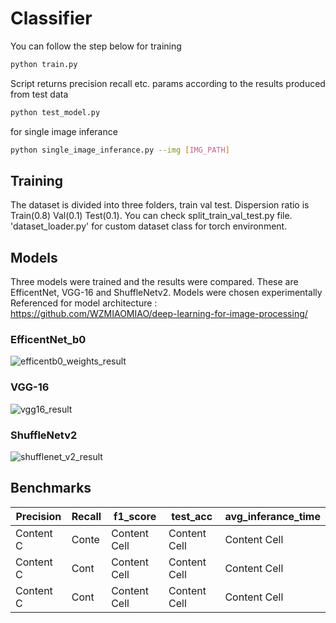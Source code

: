 # Classifier

You can follow the step below for training
```bash
python train.py
```
Script returns precision recall etc. params according to the results produced from test data 
```bash
python test_model.py
```
for single image inferance 
```bash
python single_image_inferance.py --img [IMG_PATH]
```
## Training

The dataset is divided into three folders, train val test. Dispersion ratio is Train(0.8) Val(0.1) Test(0.1). You can check split_train_val_test.py file. 'dataset_loader.py' for custom dataset class for torch environment.

## Models
Three models were trained and the results were compared. These are EfficentNet, VGG-16 and ShuffleNetv2. Models were chosen experimentally <br />
Referenced for model architecture : https://github.com/WZMIAOMIAO/deep-learning-for-image-processing/

### EfficentNet_b0
![efficentb0_weights_result](https://user-images.githubusercontent.com/37477289/155380631-61a66c7c-d0b6-4c48-995f-e6d6f8e59da1.png)

### VGG-16
![vgg16_result](https://user-images.githubusercontent.com/37477289/155380650-bd1eefce-c0d9-415e-9b8b-1bdc56e33374.png)

### ShuffleNetv2
![shufflenet_v2_result](https://user-images.githubusercontent.com/37477289/155380637-fef51d33-fb60-4075-83b0-2e07710d0471.png)

## Benchmarks

| Precision  | Recall | f1_score | test_acc |avg_inferance_time |
| ---------- | ------ | ------------- | ------------- |------------- |
| Content C  | Conte  | Content Cell  | Content Cell  |Content Cell  |
| Content C  | Cont   | Content Cell  | Content Cell  |Content Cell  |
| Content C  | Cont   | Content Cell  | Content Cell  | Content Cell  |
